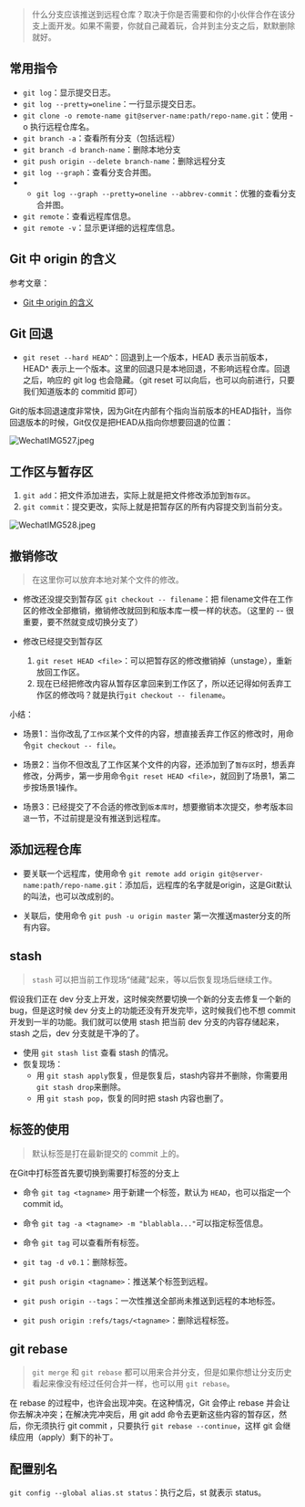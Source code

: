 > 什么分支应该推送到远程仓库？取决于你是否需要和你的小伙伴合作在该分支上面开发。如果不需要，你就自己藏着玩，合并到主分支之后，默默删除就好。

## 常用指令
- `git log`：显示提交日志。
- `git log --pretty=oneline`：一行显示提交日志。
- `git clone -o remote-name git@server-name:path/repo-name.git`：使用 -o 执行远程仓库名。
- `git branch -a`：查看所有分支（包括远程）
- `git branch -d branch-name`：删除本地分支
- `git push origin --delete branch-name`：删除远程分支
- `git log --graph`：查看分支合并图。
- - `git log --graph --pretty=oneline --abbrev-commit`：优雅的查看分支合并图。
- `git remote`：查看远程库信息。
- `git remote -v`：显示更详细的远程库信息。



## Git 中 origin 的含义
参考文章：
- [Git 中 origin 的含义](https://www.cnblogs.com/xuyaowen/p/git-origin.html)

## Git 回退
- `git reset --hard HEAD^`：回退到上一个版本，HEAD 表示当前版本，HEAD^ 表示上一个版本。这里的回退只是本地回退，不影响远程仓库。回退之后，响应的 git log 也会隐藏。（git reset 可以向后，也可以向前进行，只要我们知道版本的 commitid 即可）

Git的版本回退速度非常快，因为Git在内部有个指向当前版本的HEAD指针，当你回退版本的时候，Git仅仅是把HEAD从指向你想要回退的位置：

![WechatIMG527.jpeg](https://i.loli.net/2019/08/31/WgTecy38DZMi54u.jpg)

## 工作区与暂存区
1. `git add`：把文件添加进去，实际上就是把文件修改添加到`暂存区`。
2. `git commit`：提交更改，实际上就是把暂存区的所有内容提交到当前分支。

![WechatIMG528.jpeg](https://i.loli.net/2019/08/31/aEI7P2ndu6bSLQW.jpg)

## 撤销修改
> 在这里你可以放弃本地对某个文件的修改。

- 修改还没提交到暂存区
`git checkout -- filename`：把 filename文件在工作区的修改全部撤销，撤销修改就回到和版本库一模一样的状态。（这里的 -- 很重要，要不然就变成切换分支了）

- 修改已经提交到暂存区
    1. `git reset HEAD <file>`：可以把暂存区的修改撤销掉（unstage），重新放回工作区。
    2. 现在已经把修改内容从暂存区拿回来到工作区了，所以还记得如何丢弃工作区的修改吗？就是执行`git checkout -- filename`。

小结：
- 场景1：当你改乱了`工作区`某个文件的内容，想直接丢弃工作区的修改时，用命令`git checkout -- file`。

- 场景2：当你不但改乱了工作区某个文件的内容，还添加到了`暂存区`时，想丢弃修改，分两步，第一步用命令`git reset HEAD <file>`，就回到了场景1，第二步按场景1操作。

- 场景3：已经提交了不合适的修改到`版本库时`，想要撤销本次提交，参考版本`回退`一节，不过前提是没有推送到远程库。

## 添加远程仓库
- 要关联一个远程库，使用命令 `git remote add origin git@server-name:path/repo-name.git`：添加后，远程库的名字就是origin，这是Git默认的叫法，也可以改成别的。

- 关联后，使用命令 `git push -u origin master` 第一次推送master分支的所有内容。

## stash
> `stash` 可以把当前工作现场“储藏”起来，等以后恢复现场后继续工作。

假设我们正在 dev 分支上开发，这时候突然要切换一个新的分支去修复一个新的bug，但是这时候 dev 分支上的功能还没有开发完毕，这时候我们也不想 commit 开发到一半的功能。我们就可以使用 stash 把当前 dev 分支的内容存储起来，stash 之后，dev 分支就是干净的了。

- 使用 `git stash list` 查看 stash 的情况。
- 恢复现场：
    - 用 `git stash apply`恢复，但是恢复后，stash内容并不删除，你需要用 `git stash drop`来删除。
    - 用 `git stash pop`，恢复的同时把 stash 内容也删了。


## 标签的使用
> 默认标签是打在最新提交的 commit 上的。

在Git中打标签首先要切换到需要打标签的分支上

- 命令 `git tag <tagname>` 用于新建一个标签，默认为 `HEAD`，也可以指定一个commit id。

- 命令 `git tag -a <tagname> -m "blablabla..."`可以指定标签信息。

- 命令 `git tag` 可以查看所有标签。
- `git tag -d v0.1`：删除标签。
- `git push origin <tagname>`：推送某个标签到远程。
- `git push origin --tags`：一次性推送全部尚未推送到远程的本地标签。
- `git push origin :refs/tags/<tagname>`：删除远程标签。

## git rebase
> `git merge` 和 `git rebase` 都可以用来合并分支，但是如果你想让分支历史看起来像没有经过任何合并一样，也可以用 `git rebase`。

在 rebase 的过程中，也许会出现冲突。在这种情况，Git 会停止 rebase 并会让你去解决冲突；在解决完冲突后，用 git add 命令去更新这些内容的暂存区，然后，你无须执行 git commit ，只要执行 `git rebase --continue`，这样 git 会继续应用（apply）剩下的补丁。

## 配置别名
`git config --global alias.st status`：执行之后，st 就表示 status。
